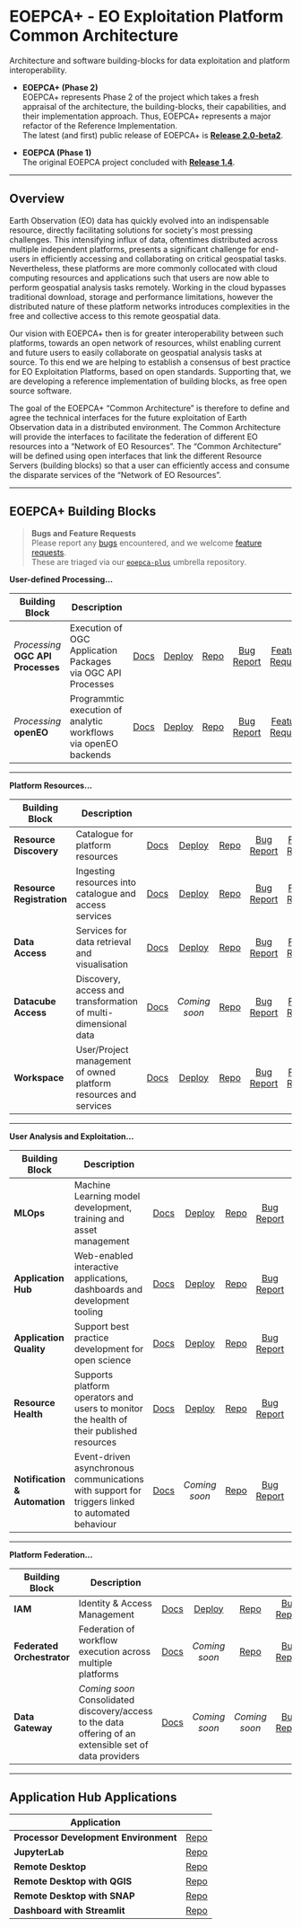 
# EOEPCA+ - EO Exploitation Platform Common Architecture

Architecture and software building-blocks for data exploitation and platform interoperability.

* **EOEPCA+ (Phase 2)**<br>
  EOEPCA+ represents Phase 2 of the project which takes a fresh appraisal of the architecture, the building-blocks, their capabilities, and their implementation approach. Thus, EOEPCA+ represents a major refactor of the Reference Implementation.<br>
  The latest (and first) public release of EOEPCA+ is [**Release 2.0-beta2**](https://eoepca.readthedocs.io/projects/deploy/en/2.0-beta/).

* **EOEPCA (Phase 1)**<br>
  The original EOEPCA project concluded with [**Release 1.4**](https://eoepca.readthedocs.io/projects/deploy/en/v1.4-stable/).

---

## Overview

Earth Observation (EO) data has quickly evolved into an indispensable resource, directly facilitating solutions for society's most pressing challenges. This intensifying influx of data, oftentimes distributed across multiple independent platforms, presents a significant challenge for end-users in efficiently accessing and collaborating on critical geospatial tasks. Nevertheless, these platforms are more commonly collocated with cloud computing resources and applications such that users are now able to perform geospatial analysis tasks remotely. Working in the cloud bypasses traditional download, storage and performance limitations, however the distributed nature of these platform networks introduces complexities in the free and collective access to this remote geospatial data.

Our vision with EOEPCA+ then is for greater interoperability between such platforms, towards an open network of resources, whilst enabling current and future users to easily collaborate on geospatial analysis tasks at source. To this end we are helping to establish a consensus of best practice for EO Exploitation Platforms, based on open standards. Supporting that, we are developing a reference implementation of building blocks, as free open source software.

The goal of the EOEPCA+ “Common Architecture” is therefore to define and agree the technical interfaces for the future exploitation of Earth Observation data in a distributed environment. The Common Architecture will provide the interfaces to facilitate the federation of different EO resources into a “Network of EO Resources”. The “Common Architecture” will be defined using open interfaces that link the different Resource Servers (building blocks) so that a user can efficiently access and consume the disparate services of the “Network of EO Resources”.

---

## EOEPCA+ Building Blocks

> **Bugs and Feature Requests**<br>
> Please report any [bugs](https://github.com/EOEPCA/eoepca-plus/issues/new?template=eoepca-bug.yaml) encountered, and we welcome [feature requests](https://github.com/EOEPCA/eoepca-plus/issues/new?template=eoepca-feature.yaml).<br>
> These are triaged via our [`eoepca-plus`](https://github.com/EOEPCA/eoepca-plus) umbrella repository.

**User-defined Processing...**

| Building Block | Description |   |   |   |   |   |
|----------------|-------------|:-:|:-:|:-:|:-:|:-:|
| _Processing_<br>**OGC API Processes** | Execution of OGC Application Packages via OGC API Processes | [Docs](https://eoepca.readthedocs.io/projects/processing/en/latest/design/processing-engine/oa/) | [Deploy](https://eoepca.readthedocs.io/projects/deploy/en/latest/building-blocks/oapip-engine/) | [Repo](https://github.com/ZOO-Project/ZOO-Project) | [Bug<br>Report](https://github.com/EOEPCA/eoepca-plus/issues/new?template=eoepca-bug.yaml) | [Feature<br>Request](https://github.com/EOEPCA/eoepca-plus/issues/new?template=eoepca-feature.yaml) |
| _Processing_<br>**openEO** | Programmtic execution of analytic workflows via openEO backends | [Docs](https://eoepca.readthedocs.io/projects/processing/en/latest/design/processing-engine/openeo/) | [Deploy](https://eoepca.readthedocs.io/projects/deploy/en/latest/building-blocks/openeo-engine/) | [Repo](https://github.com/Open-EO) | [Bug<br>Report](https://github.com/EOEPCA/eoepca-plus/issues/new?template=eoepca-bug.yaml) | [Feature<br>Request](https://github.com/EOEPCA/eoepca-plus/issues/new?template=eoepca-feature.yaml) |

---

**Platform Resources...**

| Building Block | Description |   |   |   |   |   |
|----------------|-------------|:-:|:-:|:-:|:-:|:-:|
| **Resource Discovery** | Catalogue for platform resources | [Docs](https://eoepca.readthedocs.io/projects/resource-discovery) | [Deploy](https://eoepca.readthedocs.io/projects/deploy/en/latest/building-blocks/resource-discovery/) | [Repo](https://github.com/EOEPCA/resource-discovery) | [Bug<br>Report](https://github.com/EOEPCA/eoepca-plus/issues/new?template=eoepca-bug.yaml) | [Feature<br>Request](https://github.com/EOEPCA/eoepca-plus/issues/new?template=eoepca-feature.yaml) |
| **Resource Registration** | Ingesting resources into catalogue and access services | [Docs](https://eoepca.readthedocs.io/projects/resource-registration) | [Deploy](https://eoepca.readthedocs.io/projects/deploy/en/latest/building-blocks/resource-registration/) | [Repo](https://github.com/EOEPCA/resource-registration) | [Bug<br>Report](https://github.com/EOEPCA/eoepca-plus/issues/new?template=eoepca-bug.yaml) | [Feature<br>Request](https://github.com/EOEPCA/eoepca-plus/issues/new?template=eoepca-feature.yaml) |
| **Data Access** | Services for data retrieval and visualisation | [Docs](https://eoepca.readthedocs.io/projects/data-access) | [Deploy](https://eoepca.readthedocs.io/projects/deploy/en/latest/building-blocks/data-access/) | [Repo](https://github.com/EOEPCA/data-access) | [Bug<br>Report](https://github.com/EOEPCA/eoepca-plus/issues/new?template=eoepca-bug.yaml) | [Feature<br>Request](https://github.com/EOEPCA/eoepca-plus/issues/new?template=eoepca-feature.yaml) |
| **Datacube Access** | Discovery, access and transformation of multi-dimensional data | [Docs](https://eoepca.readthedocs.io/projects/datacube-access) | _Coming<br>soon_ | [Repo](https://github.com/EOEPCA/datacube-access) | [Bug<br>Report](https://github.com/EOEPCA/eoepca-plus/issues/new?template=eoepca-bug.yaml) | [Feature<br>Request](https://github.com/EOEPCA/eoepca-plus/issues/new?template=eoepca-feature.yaml) |
| **Workspace** | User/Project management of owned platform resources and services | [Docs](https://eoepca.readthedocs.io/projects/workspace) | [Deploy](https://eoepca.readthedocs.io/projects/deploy/en/latest/building-blocks/workspace/) | [Repo](https://github.com/EOEPCA/workspace) | [Bug<br>Report](https://github.com/EOEPCA/eoepca-plus/issues/new?template=eoepca-bug.yaml) | [Feature<br>Request](https://github.com/EOEPCA/eoepca-plus/issues/new?template=eoepca-feature.yaml) |

---

**User Analysis and Exploitation...**

| Building Block | Description |   |   |   |   |   |
|----------------|-------------|:-:|:-:|:-:|:-:|:-:|
| **MLOps** | Machine Learning model development, training and asset management | [Docs](https://eoepca.readthedocs.io/projects/mlops) | [Deploy](https://eoepca.readthedocs.io/projects/deploy/en/latest/building-blocks/mlops/) | [Repo](https://github.com/csgroup-oss/sharinghub) | [Bug<br>Report](https://github.com/EOEPCA/eoepca-plus/issues/new?template=eoepca-bug.yaml) | [Feature<br>Request](https://github.com/EOEPCA/eoepca-plus/issues/new?template=eoepca-feature.yaml) |
| **Application Hub** | Web-enabled interactive applications, dashboards and development tooling | [Docs](https://eoepca.readthedocs.io/projects/application-hub) | [Deploy](https://eoepca.readthedocs.io/projects/deploy/en/latest/building-blocks/application-hub/) | [Repo](https://github.com/EOEPCA/application-hub-context) | [Bug<br>Report](https://github.com/EOEPCA/eoepca-plus/issues/new?template=eoepca-bug.yaml) | [Feature<br>Request](https://github.com/EOEPCA/eoepca-plus/issues/new?template=eoepca-feature.yaml) |
| **Application Quality** | Support best practice development for open science | [Docs](https://eoepca.readthedocs.io/projects/application-quality) | [Deploy](https://eoepca.readthedocs.io/projects/deploy/en/latest/building-blocks/application-quality/) | [Repo](https://github.com/EOEPCA/application-quality) | [Bug<br>Report](https://github.com/EOEPCA/eoepca-plus/issues/new?template=eoepca-bug.yaml) | [Feature<br>Request](https://github.com/EOEPCA/eoepca-plus/issues/new?template=eoepca-feature.yaml) |
| **Resource Health** | Supports platform operators and users to monitor the health of their published resources | [Docs](https://eoepca.readthedocs.io/projects/resource-health) | [Deploy](https://eoepca.readthedocs.io/projects/deploy/en/latest/building-blocks/resource-health/) | [Repo](https://github.com/EOEPCA/resource-health) | [Bug<br>Report](https://github.com/EOEPCA/eoepca-plus/issues/new?template=eoepca-bug.yaml) | [Feature<br>Request](https://github.com/EOEPCA/eoepca-plus/issues/new?template=eoepca-feature.yaml) |
| **Notification & Automation** | Event-driven asynchronous communications with support for triggers linked to automated behaviour | [Docs](https://eoepca.readthedocs.io/technical/notification-automation-bb/) | _Coming<br>soon_ | [Repo](https://github.com/EOEPCA/document-notification-automation) | [Bug<br>Report](https://github.com/EOEPCA/eoepca-plus/issues/new?template=eoepca-bug.yaml) | [Feature<br>Request](https://github.com/EOEPCA/eoepca-plus/issues/new?template=eoepca-feature.yaml) |

---

**Platform Federation...**

| Building Block | Description |   |   |   |   |   |
|----------------|-------------|:-:|:-:|:-:|:-:|:-:|
| **IAM** | Identity & Access Management | [Docs](https://eoepca.readthedocs.io/projects/iam) | [Deploy](https://eoepca.readthedocs.io/projects/deploy/en/latest/building-blocks/iam/main-iam/) | [Repo](https://github.com/EOEPCA/iam) | [Bug<br>Report](https://github.com/EOEPCA/eoepca-plus/issues/new?template=eoepca-bug.yaml) | [Feature<br>Request](https://github.com/EOEPCA/eoepca-plus/issues/new?template=eoepca-feature.yaml) |
| **Federated Orchestrator** | Federation of workflow execution across multiple platforms | [Docs](https://eoepca.readthedocs.io/technical/federated-orchestrator-bb/) | _Coming<br>soon_ | [Repo](https://github.com/EOEPCA/document-federated-orchestrator) | [Bug<br>Report](https://github.com/EOEPCA/eoepca-plus/issues/new?template=eoepca-bug.yaml) | [Feature<br>Request](https://github.com/EOEPCA/eoepca-plus/issues/new?template=eoepca-feature.yaml) |
| **Data Gateway** | _Coming soon_<br>Consolidated discovery/access to the data offering of an extensible set of data providers | [Docs](https://eoepca.readthedocs.io/projects/architecture/en/latest/reference-architecture/data-gateway-BB/) | _Coming<br>soon_ | _Coming<br>soon_ | [Bug<br>Report](https://github.com/EOEPCA/eoepca-plus/issues/new?template=eoepca-bug.yaml) | [Feature<br>Request](https://github.com/EOEPCA/eoepca-plus/issues/new?template=eoepca-feature.yaml) |

---

## Application Hub Applications

| Application | |
|-------------|-|
| **Processor Development Environment** | [Repo](https://github.com/EOEPCA/pde-code-server) |
| **JupyterLab** | [Repo](https://github.com/EOEPCA/iat-jupyterlab) |
| **Remote Desktop** | [Repo](https://github.com/EOEPCA/iga-remote-desktop) |
| **Remote Desktop with QGIS** | [Repo](https://github.com/EOEPCA/iga-remote-desktop-qgis) |
| **Remote Desktop with SNAP** | [Repo](https://github.com/EOEPCA/iga-remote-desktop-snap) |
| **Dashboard with Streamlit** | [Repo](https://github.com/EOEPCA/iga-streamlit-demo) |
